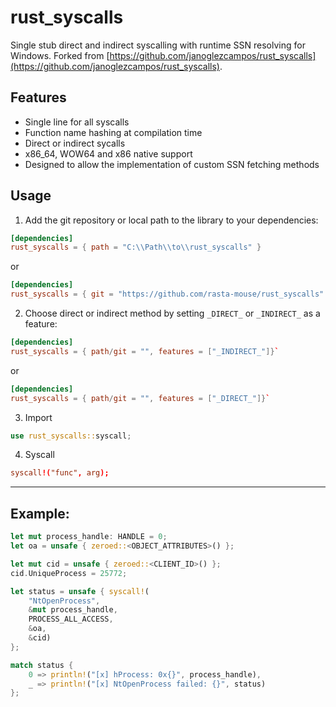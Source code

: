 # rust_syscalls

Single stub direct and indirect syscalling with runtime SSN resolving for Windows.  Forked from [https://github.com/janoglezcampos/rust_syscalls](https://github.com/janoglezcampos/rust_syscalls).



## Features

* Single line for all syscalls
* Function name hashing at compilation time
* Direct or indirect sycalls
* x86_64, WOW64 and x86 native support
* Designed to allow the implementation of custom SSN fetching methods
  


## Usage

1. Add the git repository or local path to the library to your dependencies:

```toml
[dependencies]
rust_syscalls = { path = "C:\\Path\\to\\rust_syscalls" }
```

or

```toml
[dependencies]
rust_syscalls = { git = "https://github.com/rasta-mouse/rust_syscalls" }
```

2. Choose direct or indirect method by setting `_DIRECT_` or `_INDIRECT_` as a feature:

```toml
[dependencies]
rust_syscalls = { path/git = "", features = ["_INDIRECT_"]}`
```

or

```toml
[dependencies]
rust_syscalls = { path/git = "", features = ["_DIRECT_"]}`
```

3. Import

   
```rust
use rust_syscalls::syscall;
```

4.  Syscall

   
```toml
syscall!("func", arg);
```

---
## Example:

```rust
let mut process_handle: HANDLE = 0;
let oa = unsafe { zeroed::<OBJECT_ATTRIBUTES>() };

let mut cid = unsafe { zeroed::<CLIENT_ID>() };
cid.UniqueProcess = 25772;

let status = unsafe { syscall!(
    "NtOpenProcess",
    &mut process_handle,
    PROCESS_ALL_ACCESS,
    &oa,
    &cid)
};

match status {
    0 => println!("[x] hProcess: 0x{}", process_handle),
    _ => println!("[x] NtOpenProcess failed: {}", status)
};
```
